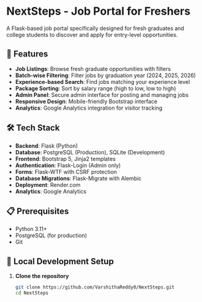 # NextSteps - Job Portal for Freshers

A Flask-based job portal specifically designed for fresh graduates and college students to discover and apply for entry-level opportunities.

## 🚀 Features

- **Job Listings**: Browse fresh graduate opportunities with filters
- **Batch-wise Filtering**: Filter jobs by graduation year (2024, 2025, 2026)
- **Experience-based Search**: Find jobs matching your experience level
- **Package Sorting**: Sort by salary range (high to low, low to high)
- **Admin Panel**: Secure admin interface for posting and managing jobs
- **Responsive Design**: Mobile-friendly Bootstrap interface
- **Analytics**: Google Analytics integration for visitor tracking

## 🛠️ Tech Stack

- **Backend**: Flask (Python)
- **Database**: PostgreSQL (Production), SQLite (Development)
- **Frontend**: Bootstrap 5, Jinja2 templates
- **Authentication**: Flask-Login (Admin only)
- **Forms**: Flask-WTF with CSRF protection
- **Database Migrations**: Flask-Migrate with Alembic
- **Deployment**: Render.com
- **Analytics**: Google Analytics

## 📋 Prerequisites

- Python 3.11+
- PostgreSQL (for production)
- Git

## 🔧 Local Development Setup

1. **Clone the repository**
   ```bash
   git clone https://github.com/VarshithaReddy0/NextSteps.git
   cd NextSteps
